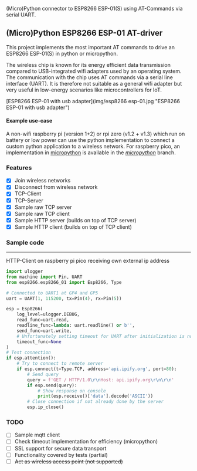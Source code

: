 (Micro)Python connector to ESP8266 ESP-01(S) using AT-Commands via serial UART.

## (Micro)Python ESP8266 ESP-01 AT-driver

This project implements the most important AT commands to drive an ESP8266 ESP-01(S) in python or micropython.

The wireless chip is known for its energy efficient data transmission compared to USB-integrated wifi adapters used by
an operating system. The communication with the chip uses AT commands via a serial line interface (UART). It is
therefore not suitable as a general wifi adapter but very useful in low-energy scenarios like microcontrollers for IoT.

[ESP8266 ESP-01 with usb adapter](img/esp8266 esp-01.jpg "ESP8266 ESP-01 with usb adapter")

#### Example use-case

A non-wifi raspberry pi (version 1+2) or rpi zero (v1.2 + v1.3) which run on battery or low power can use the python
implementation to connect a custom python application to a wireless network. For raspberry pico, an implementation in
[micropython](https://micropython.org/) is available in the
[_micropython_](https://github.com/RalfHerzog/ESP8266-ESP01-python/tree/micropython) branch.

### Features

* [X] Join wireless networks
* [X] Disconnect from wireless network
* [X] TCP-Client
* [X] TCP-Server
* [X] Sample raw TCP server
* [X] Sample raw TCP client
* [X] Sample HTTP server (builds on top of TCP server)
* [X] Sample HTTP client (builds on top of TCP client)

### Sample code

---
HTTP-Client on raspberry pi pico receiving own external ip address

```python
import ulogger
from machine import Pin, UART
from esp8266.esp8266_01 import Esp8266, Type

# Connected to UART1 at GP4 and GP5
uart = UART(1, 115200, tx=Pin(4), rx=Pin(5))

esp = Esp8266(
    log_level=ulogger.DEBUG,
    read_func=uart.read,
    readline_func=lambda: uart.readline() or b'',
    send_func=uart.write,
    # Unfortunately setting timeout for UART after initialization is not possible
    timeout_func=None
)
# Test connection
if esp.attention():
    # Try to connect to remote server
    if esp.connect(t=Type.TCP, address='api.ipify.org', port=80):
        # Send query
        query = f'GET / HTTP/1.0\r\nHost: api.ipify.org\r\n\r\n'
        if esp.send(query):
            # Show response on console
            print(esp.receive()['data'].decode('ASCII'))
        # Close connection if not already done by the server
        esp.ip_close()
```

### TODO

* [ ] Sample mqtt client
* [ ] Check timeout implementation for efficiency (micropython)
* [ ] SSL support for secure data transport
* [ ] Functionality covered by tests (partial)
* [ ] ~~Act as wireless access point (not supported)~~